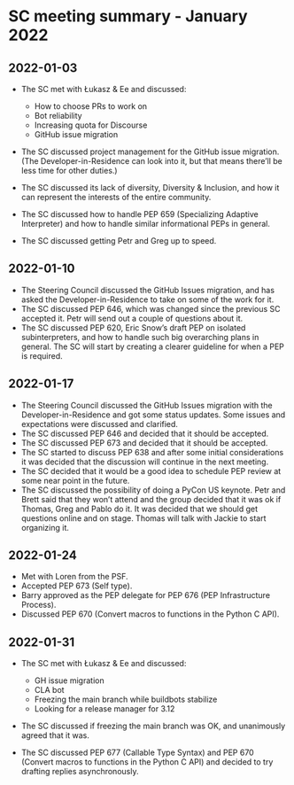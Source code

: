 # SC meeting summary - January 2022

## 2022-01-03

* The SC met with Łukasz & Ee and discussed:
  * How to choose PRs to work on
  * Bot reliability
  * Increasing quota for Discourse
  * GitHub issue migration
* The SC discussed project management for the GitHub issue migration. (The Developer-in-Residence can look into it, but that means there’ll be less time for other duties.)

* The SC discussed its lack of diversity, Diversity & Inclusion, and how it can represent the interests of the entire community.

* The SC discussed how to handle PEP 659 (Specializing Adaptive Interpreter) and how to handle similar informational PEPs in general.

* The SC discussed getting Petr and Greg up to speed.

## 2022-01-10

* The Steering Council discussed the GitHub Issues migration, and has asked the Developer-in-Residence to take on some of the work for it.
* The SC discussed PEP 646, which was changed since the previous SC accepted it. Petr will send out a couple of questions about it.
* The SC discussed PEP 620, Eric Snow’s draft PEP on isolated subinterpreters, and how to handle such big overarching plans in general. The SC will start by creating a clearer guideline for when a PEP is required.

## 2022-01-17

* The Steering Council discussed the GitHub Issues migration with the Developer-in-Residence and got some status updates. Some issues and expectations were discussed and clarified.
* The SC discussed PEP 646 and decided that it should be accepted.
* The SC discussed PEP 673 and decided that it should be accepted.
* The SC started to discuss PEP 638 and after some initial considerations it was decided that the discussion will continue in the next meeting.
* The SC decided that it would be a good idea to schedule PEP review at some near point in the future.
* The SC discussed the possibility of doing a PyCon US keynote. Petr and Brett said that they won’t attend and the group decided that it was ok if Thomas, Greg and Pablo do it. It was decided that we should get questions online and on stage. Thomas will talk with Jackie to start organizing it.

## 2022-01-24

* Met with Loren from the PSF.
* Accepted PEP 673 (Self type).
* Barry approved as the PEP delegate for PEP 676 (PEP Infrastructure Process).
* Discussed PEP 670 (Convert macros to functions in the Python C API).

## 2022-01-31

* The SC met with Łukasz & Ee and discussed:

  * GH issue migration
  * CLA bot
  * Freezing the main branch while buildbots stabilize
  * Looking for a release manager for 3.12
* The SC discussed if freezing the main branch was OK, and unanimously agreed that it was.

* The SC discussed PEP 677 (Callable Type Syntax) and PEP 670 (Convert macros to functions in the Python C API) and decided to try drafting replies asynchronously.
